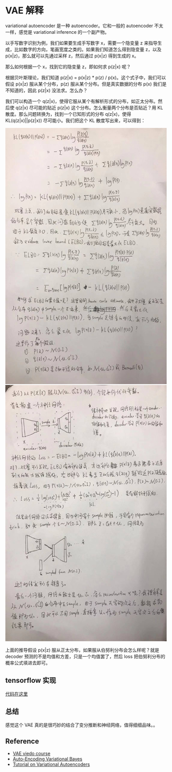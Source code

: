 # VAE 解释

variational autoencoder 是一种 autoencoder。它和一般的 autoencoder 不太一样，感觉是 variational inference 的一个副产物。

以手写数字识别为例，我们如果要生成手写数字 x，需要一个隐变量 z 来指导生成，比如数字的方向，笔画宽度之类的。如果我们知道怎么得到隐变量 z，以及 p(x|z)，那么就可以先通过采样 z，然后通过 p(x|z) 得到生成的 x。

那么如何根据一个 x，找到它的隐变量 z，即如何求 p(z|x) 呢？

根据贝叶斯理论，我们知道 p(z|x) = p(x|z) * p(z) / p(x)。这个式子中，我们可以假设 p(x|z) 服从某个分布，p(z) 服从某个分布。但是真实数据的分布 p(x) 我们是不知道的，因此 p(z|x) 没法求。怎么办？

我们可以构造一个 q(z|x)，使得它服从某个有解析形式的分布，如正太分布。然后使 q(z|x) 尽可能的贴近 p(z|x) 这个分布。怎么衡量两个分布是否贴近？用 KL 散度。那么问题转换为，找到一个已知形式的分布 q(z|x)，使得 KL(q(z|x)||p(z|x)) 尽可能小。我们把这个 KL 散度写出来，可以得到：

<img src="/figures/nlp/vae1.jpg" alt="" width="700px" height="800px">
<img src="/figures/nlp/vae2.jpg" alt="" width="700px" height="800px">

上面的推导假设 p(x|z) 服从正太分布，如果服从伯努利分布会怎么样呢？就是 decoder 预测的不是均值和方差，只是一个均值罢了，然后 loss 把伯努利分布的概率公式填进去即可。

## tensorflow 实现

[代码在这里](/codes/vae)

## 总结
感觉这个 VAE 真的是很巧妙的结合了变分推断和神经网络，值得细细品味。。

## Reference
* [VAE viedo course](https://www.youtube.com/watch?v=uaaqyVS9-rM)
* [Auto-Encoding Variational Bayes](https://arxiv.org/pdf/1312.6114.pdf)
* [Tutorial on Variational Autoencoders](https://arxiv.org/pdf/1606.05908.pdf)
